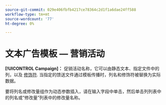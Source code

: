 ```yaml
---
source-git-commit: 029e406fbfb4217ce78364c2d1f1a6dae24ff588
workflow-type: tm+mt
source-wordcount: '77'
ht-degree: 0%

---
```

# 文本广告模板 — 营销活动

**[!UICONTROL Campaign]：** 促销活动名称，它可以由静态文本、指定文件中的列，以及 [修饰符](/help/search-social-commerce/campaign-management/inventory-feeds/modifiers-manage.md). 当指定的馈送文件通过模板传播时，列名和修饰符被替换为实际数据。

要将列名或修改量组作为动态参数插入，请在输入字段中单击，然后单击列列表中的列名或“修改量”列表中的修改量名称。
